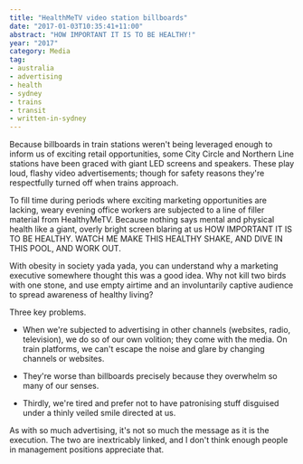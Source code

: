 ```yaml
---
title: "HealthMeTV video station billboards"
date: "2017-01-03T10:35:41+11:00"
abstract: "HOW IMPORTANT IT IS TO BE HEALTHY!"
year: "2017"
category: Media
tag:
- australia
- advertising
- health
- sydney
- trains
- transit 
- written-in-sydney
---
```

Because billboards in train stations weren't being leveraged enough to inform us of exciting retail opportunities, some City Circle and Northern Line stations have been graced with giant LED screens and speakers. These play loud, flashy video advertisements; though for safety reasons they're respectfully turned off when trains approach.

To fill time during periods where exciting marketing opportunities are lacking, weary evening office workers are subjected to a line of filler material from HealthyMeTV. Because nothing says mental and physical health like a giant, overly bright screen blaring at us HOW IMPORTANT IT IS TO BE HEALTHY. WATCH ME MAKE THIS HEALTHY SHAKE, AND DIVE IN THIS POOL, AND WORK OUT.

With obesity in society yada yada, you can understand why a marketing executive somewhere thought this was a good idea. Why not kill two birds with one stone, and use empty airtime and an involuntarily captive audience to spread awareness of healthy living?

Three key problems.

* When we're subjected to advertising in other channels (websites, radio, television), we do so of our own volition; they come with the media. On train platforms, we can't escape the noise and glare by changing channels or websites. 

* They're worse than billboards precisely because they overwhelm so many of our senses.

* Thirdly, we're tired and prefer not to have patronising stuff disguised under a thinly veiled smile directed at us.

As with so much advertising, it's not so much the message as it is the execution. The two are inextricably linked, and I don't think enough people in management positions appreciate that.

